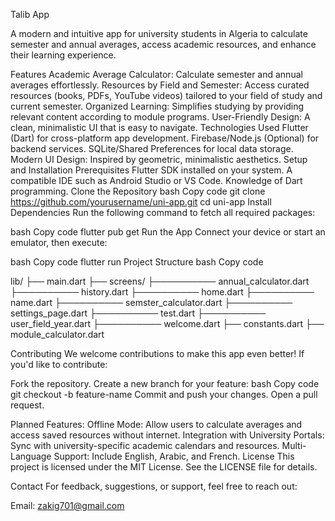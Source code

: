 Talib App

A modern and intuitive app for university students in Algeria to calculate semester and annual averages, access academic resources, and enhance their learning experience.

Features
Academic Average Calculator: Calculate semester and annual averages effortlessly.
Resources by Field and Semester: Access curated resources (books, PDFs, YouTube videos) tailored to your field of study and current semester.
Organized Learning: Simplifies studying by providing relevant content according to module programs.
User-Friendly Design: A clean, minimalistic UI that is easy to navigate.
Technologies Used
Flutter (Dart) for cross-platform app development.
Firebase/Node.js (Optional) for backend services.
SQLite/Shared Preferences for local data storage.
Modern UI Design: Inspired by geometric, minimalistic aesthetics.
Setup and Installation
Prerequisites
Flutter SDK installed on your system.
A compatible IDE such as Android Studio or VS Code.
Knowledge of Dart programming.
Clone the Repository
bash
Copy code
git clone https://github.com/yourusername/uni-app.git
cd uni-app
Install Dependencies
Run the following command to fetch all required packages:

bash
Copy code
flutter pub get
Run the App
Connect your device or start an emulator, then execute:

bash
Copy code
flutter run
Project Structure
bash
Copy code

lib/
├── main.dart
├── screens/
├────────── annual_calculator.dart
├────────── history.dart
├────────── home.dart
├────────── name.dart
├────────── semster_calculator.dart
├────────── settings_page.dart
├────────── test.dart
├────────── user_field_year.dart
├────────── welcome.dart
├── constants.dart
├── module_calculator.dart

Contributing
We welcome contributions to make this app even better! If you'd like to contribute:

Fork the repository.
Create a new branch for your feature:
bash
Copy code
git checkout -b feature-name
Commit and push your changes.
Open a pull request.

Planned Features:
Offline Mode: Allow users to calculate averages and access saved resources without internet.
Integration with University Portals: Sync with university-specific academic calendars and resources.
Multi-Language Support: Include English, Arabic, and French.
License
This project is licensed under the MIT License. See the LICENSE file for details.

Contact
For feedback, suggestions, or support, feel free to reach out:

Email: zakig701@gmail.com
